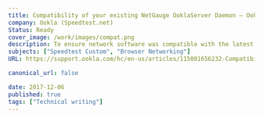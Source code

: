 ```yaml
---
title: Compatibility of your existing NetGauge OoklaServer Daemon – Ookla Speedtest Custom
company: Ookla (Speedtest.net)
Status: Ready
cover_image: /work/images/compat.png
description: To ensure network software was compatible with the latest JavaScript client technology, Ookla's database of licensed vendors needed to update the server-side component hosted in their network. Since it was not always possible to remotely verify each instance due to vendor side networking security limitations, we provided a tutorial to help manually check the version on the server.
subjects: ["Speedtest Custom", "Browser Networking"]
URL: https://support.ookla.com/hc/en-us/articles/115001656232-Compatibility-of-your-existing-NetGauge-OoklaServer-Daemon

canonical_url: false

date: 2017-12-06
published: true
tags: ["Technical writing"]
---
```

